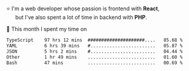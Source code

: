 ⭐ I'm a web developer whose passion is frontend with <b>React</b>,<br/>
&nbsp; &nbsp; &nbsp; but I've also spent a lot of time in backend with <b>PHP</b>.

📅 This month I spent my time on

<!--START_SECTION:waka-->

```txt
TypeScript    97 hrs 12 mins  #####################....   85.68 %
YAML          6 hrs 39 mins   #........................   05.87 %
JSON          5 hrs 2 mins    #........................   04.44 %
Other         1 hr 49 mins    .........................   01.60 %
Bash          47 mins         .........................   00.69 %
```

<!--END_SECTION:waka-->
